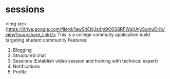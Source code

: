 # sessions
<img src={https://drive.google.com/file/d/1awShEtijJsdm9O0S8RFWqiUnySumuDKb/view?usp=share_link}/>
This is a college commuity application build targeting student community 
Features:
1. Blogging
2. Structured chat
3. Sessions (Establish video session and training with technical expert)
4. Notifications
5. Profile 
